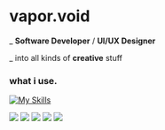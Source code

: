 # vapor.void   <br>
  
  _ __Software Developer__ / __UI/UX Designer__
  
  _ into all kinds of __creative__ stuff 
      
 ### what i use.  
  [![My Skills](https://skillicons.dev/icons?i=flutter,dart,figma,vue,python,django,js)](https://skillicons.dev)
  


![](http://github-profile-summary-cards.vercel.app/api/cards/profile-details?username=vpr-void&theme=tokyonight)
![](http://github-profile-summary-cards.vercel.app/api/cards/most-commit-language?username=vpr-void&theme=tokyonight) 
![](http://github-profile-summary-cards.vercel.app/api/cards/stats?username=vpr-void&theme=tokyonight) 
![](http://github-profile-summary-cards.vercel.app/api/cards/productive-time?username=vpr-void&theme=tokyonight&utcOffset=8) 
![](http://github-profile-summary-cards.vercel.app/api/cards/repos-per-language?username=vpr-void&theme=tokyonight) 
